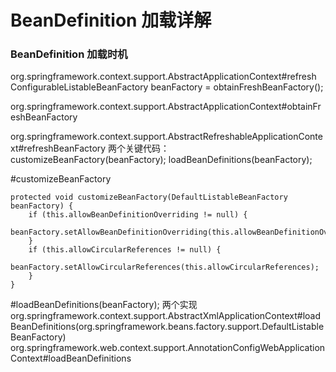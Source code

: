 # BeanDefinition 加载详解


### BeanDefinition 加载时机

org.springframework.context.support.AbstractApplicationContext#refresh
ConfigurableListableBeanFactory beanFactory = obtainFreshBeanFactory();

org.springframework.context.support.AbstractApplicationContext#obtainFreshBeanFactory

org.springframework.context.support.AbstractRefreshableApplicationContext#refreshBeanFactory
两个关键代码：
    customizeBeanFactory(beanFactory);
    loadBeanDefinitions(beanFactory);

#customizeBeanFactory
```
protected void customizeBeanFactory(DefaultListableBeanFactory beanFactory) {
    if (this.allowBeanDefinitionOverriding != null) {
        beanFactory.setAllowBeanDefinitionOverriding(this.allowBeanDefinitionOverriding);
    }
    if (this.allowCircularReferences != null) {
        beanFactory.setAllowCircularReferences(this.allowCircularReferences);
    }
}
```

#loadBeanDefinitions(beanFactory);
两个实现
org.springframework.context.support.AbstractXmlApplicationContext#loadBeanDefinitions(org.springframework.beans.factory.support.DefaultListableBeanFactory)
org.springframework.web.context.support.AnnotationConfigWebApplicationContext#loadBeanDefinitions
